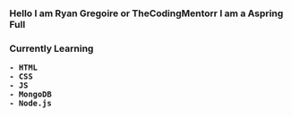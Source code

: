 <h3>Hello I am Ryan Gregoire or TheCodingMentorr I am a Aspring Full  </h3>

<h3>
    Currently Learning

    - HTML
    - CSS
    - JS
    - MongoDB
    - Node.js

</h3>
